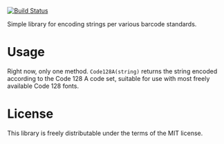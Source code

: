 
[![Build Status](https://travis-ci.com/paulprogrammer/npm-checkdigit.svg?branch=master)](https://travis-ci.com/paulprogrammer/npm-checkdigit)

Simple library for encoding strings per various barcode standards.

# Usage

Right now, only one method. `Code128A(string)` returns the string encoded according to the Code 128 A code set, suitable for use with most freely available Code 128 fonts.

# License

This library is freely distributable under the terms of the MIT license.